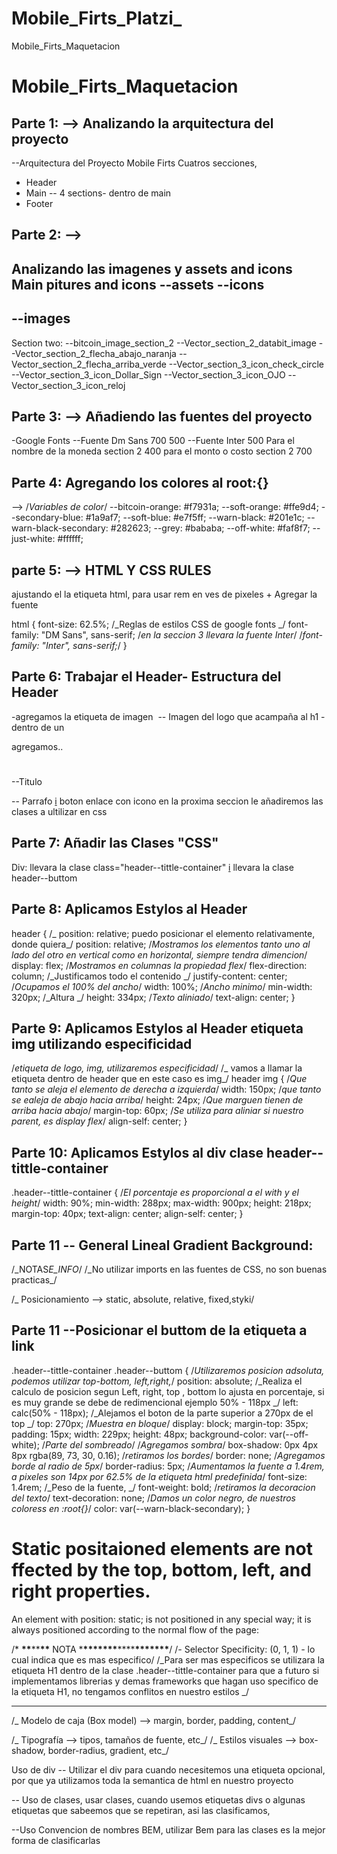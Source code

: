# Mobile_Firts_Platzi_
Mobile_Firts_Maquetacion

# Mobile_Firts_Maquetacion

## Parte 1: --> Analizando la arquitectura del proyecto

--Arquitectura del Proyecto Mobile Firts
Cuatros secciones,

- Header
- Main
  -- 4 sections- dentro de main
- Footer

## Parte 2: -->

Analizando las imagenes y assets and icons
Main pitures and icons
--assets
--icons
--
--images
--

Section two:
--bitcoin_image_section_2
--Vector_section_2_databit_image
--Vector_section_2_flecha_abajo_naranja
--Vector_section_2_flecha_arriba_verde
--Vector_section_3_icon_check_circle
--Vector_section_3_icon_Dollar_Sign
--Vector_section_3_icon_OJO
--Vector_section_3_icon_reloj

## Parte 3: --> Añadiendo las fuentes del proyecto

-Google Fonts
--Fuente
Dm Sans
700
500
--Fuente
Inter
500 Para el nombre de la moneda section 2
400 para el monto o costo section 2
700

## Parte 4: Agregando los colores al root:{}

--> /_Variables de color_/
--bitcoin-orange: #f7931a;
--soft-orange: #ffe9d4;
--secondary-blue: #1a9af7;
--soft-blue: #e7f5ff;
--warn-black: #201e1c;
--warn-black-secondary: #282623;
--grey: #bababa;
--off-white: #faf8f7;
--just-white: #ffffff;

## parte 5: --> HTML Y CSS RULES

ajustando el la etiqueta html,
para usar rem en ves de pixeles + Agregar la fuente

html {
font-size: 62.5%;
/_Reglas de estilos CSS de google fonts _/
font-family: "DM Sans", sans-serif;
/_en la seccion 3 llevara la fuente Inter_/
/_font-family: "Inter", sans-serif;_/
}

## Parte 6: Trabajar el Header- Estructura del Header

-agregamos la etiqueta de imagen
<img src="" alt="" /> -- Imagen del logo que acampaña al h1
-dentro de un <div></div>
agregamos..

<h1></h1> --Titulo
<p></p>   -- Parrafo
 <a href="#"><span>i</span></a> boton enlace con icono
 en la proxima seccion le añadiremos las clases a ultilizar en css

## Parte 7: Añadir las Clases "CSS"

Div: llevara la clase class="header--tittle-container"
<a href="#"><span>i</span></a> llevara la clase header--buttom

## Parte 8: Aplicamos Estylos al Header

header {
/_ position: relative; puedo posicionar el elemento relativamente, donde quiera_/
position: relative;
/_Mostramos los elementos tanto uno al lado del otro en vertical como en horizontal, siempre tendra dimencion_/
display: flex;
/_Mostramos en columnas la propiedad flex_/
flex-direction: column;
/_Justificamos todo el contenido _/
justify-content: center;
/_Ocupamos el 100% del ancho_/
width: 100%;
/_Ancho minimo_/
min-width: 320px;
/_Altura _/
height: 334px;
/_Texto aliniado_/
text-align: center;
}

## Parte 9: Aplicamos Estylos al Header etiqueta img utilizando especificidad

/_etiqueta de logo, img, utilizaremos especificidad_/
/_ vamos a llamar la etiqueta dentro de header que en este caso es img_/
header img {
/_Que tanto se aleja el elemento de derecha a izquierda_/
width: 150px;
/_que tanto se ealeja de abajo hacia arriba_/
height: 24px;
/_Que marguen tienen de arriba hacia abajo_/
margin-top: 60px;
/_Se utiliza para aliniar si nuestro parent, es display flex_/
align-self: center;
}

## Parte 10: Aplicamos Estylos al div clase header--tittle-container

.header--tittle-container {
/_El porcentaje es proporcional a el with y el height_/
width: 90%;
min-width: 288px;
max-width: 900px;
height: 218px;
margin-top: 40px;
text-align: center;
align-self: center;
}

## Parte 11 -- General Lineal Gradient Background:

/\_NOTAS*E_INFO*/
/\_No utilizar imports en las fuentes de CSS, no son buenas practicas\_/

/\_ Posicionamiento
--> static, absolute, relative, fixed,styki/

## Parte 11 --Posicionar el buttom de la etiqueta a link

.header--tittle-container .header--buttom {
/_Utilizaremos posicion adsoluta, podemos utilizar top-bottom, left,right,_/
position: absolute;
/_Realiza el calculo de posicion segun Left, right, top , bottom lo ajusta en porcentaje,
si es muy grande se debe de redimencional ejemplo 50% - 118px _/
left: calc(50% - 118px);
/_Alejamos el boton de la parte superior a 270px de el top _/
top: 270px;
/_Muestra en bloque_/
display: block;
margin-top: 35px;
padding: 15px;
width: 229px;
height: 48px;
background-color: var(--off-white);
/_Parte del sombreado_/
/_Agregamos sombra_/
box-shadow: 0px 4px 8px rgba(89, 73, 30, 0.16);
/_retiramos los bordes_/
border: none;
/_Agregamos borde al radio de 5px_/
border-radius: 5px;
/_Aumentamos la fuente a 1.4rem, a pixeles son 14px por 62.5% de la etiqueta html predefinida_/
font-size: 1.4rem;
/_Peso de la fuente, _/
font-weight: bold;
/_retiramos la decoracion del texto_/
text-decoration: none;
/_Damos un color negro, de nuestros coloress en :root{}_/
color: var(--warn-black-secondary);
}

# Static positaioned elements are not ffected by the top, bottom, left, and right properties.

An element with position: static; is not positioned in any special way; it is always positioned according to the normal flow of the page:

/\* **\*\***\*\***\*\*** NOTA \***\*\*\*\*\*\*\***\*\*\*\***\*\*\*\*\*\*\***/
/_-_ Selector Specificity: (0, 1, 1) _-_ lo cual indica que es mas especifico/
/_Para ser mas especificos se utilizara la etiqueta H1 dentro de la clase
.header--tittle-container para que a futuro si implementamos librerias y demas
frameworks que hagan uso specifico de la etiqueta H1, no tengamos conflitos en nuestro estilos _/

---

/_ Modelo de caja (Box model)
--> margin, border, padding, content_/

/_ Tipografía
--> tipos, tamaños de fuente, etc_/
/_ Estilos visuales
--> box-shadow, border-radius, gradient, etc_/

Uso de div -- Utilizar el div para cuando necesitemos una etiqueta opcional,
por que ya utilizamos toda la semantica de html en nuestro proyecto

-- Uso de clases, usar clases, cuando usemos etiquetas divs o algunas etiquetas
que sabeemos que se repetiran, asi las clasificamos,

--Uso Convencion de nombres BEM, utilizar Bem para las clases es la mejor forma
de clasificarlas
